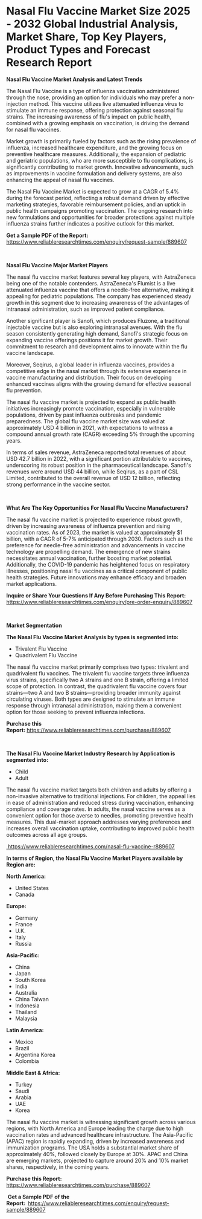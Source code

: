 <p><h1>Nasal Flu Vaccine Market Size 2025 - 2032 Global Industrial Analysis, Market Share, Top Key Players, Product Types and Forecast Research Report</h1></p><p><strong>Nasal Flu Vaccine Market Analysis and Latest Trends</strong></p>
<p><p>The Nasal Flu Vaccine is a type of influenza vaccination administered through the nose, providing an option for individuals who may prefer a non-injection method. This vaccine utilizes live attenuated influenza virus to stimulate an immune response, offering protection against seasonal flu strains. The increasing awareness of flu's impact on public health, combined with a growing emphasis on vaccination, is driving the demand for nasal flu vaccines.</p><p>Market growth is primarily fueled by factors such as the rising prevalence of influenza, increased healthcare expenditure, and the growing focus on preventive healthcare measures. Additionally, the expansion of pediatric and geriatric populations, who are more susceptible to flu complications, is significantly contributing to market growth. Innovative advancements, such as improvements in vaccine formulation and delivery systems, are also enhancing the appeal of nasal flu vaccines.</p><p>The Nasal Flu Vaccine Market is expected to grow at a CAGR of 5.4% during the forecast period, reflecting a robust demand driven by effective marketing strategies, favorable reimbursement policies, and an uptick in public health campaigns promoting vaccination. The ongoing research into new formulations and opportunities for broader protections against multiple influenza strains further indicates a positive outlook for this market.</p></p>
<p><strong>Get a Sample PDF of the Report:&nbsp;</strong> <a href="https://www.reliableresearchtimes.com/enquiry/request-sample/889607?utm_campaign=3631&utm_medium=2&utm_source=Github&utm_content=ia&utm_term=19042025&utm_id=nasal-flu-vaccine">https://www.reliableresearchtimes.com/enquiry/request-sample/889607</a></p>
<p>&nbsp;</p>
<p><strong>Nasal Flu Vaccine Major Market Players</strong></p>
<p><p>The nasal flu vaccine market features several key players, with AstraZeneca being one of the notable contenders. AstraZeneca's Flumist is a live attenuated influenza vaccine that offers a needle-free alternative, making it appealing for pediatric populations. The company has experienced steady growth in this segment due to increasing awareness of the advantages of intranasal administration, such as improved patient compliance.</p><p>Another significant player is Sanofi, which produces Fluzone, a traditional injectable vaccine but is also exploring intranasal avenues. With the flu season consistently generating high demand, Sanofi's strategic focus on expanding vaccine offerings positions it for market growth. Their commitment to research and development aims to innovate within the flu vaccine landscape.</p><p>Moreover, Seqirus, a global leader in influenza vaccines, provides a competitive edge in the nasal market through its extensive experience in vaccine manufacturing and distribution. Their focus on developing enhanced vaccines aligns with the growing demand for effective seasonal flu prevention.</p><p>The nasal flu vaccine market is projected to expand as public health initiatives increasingly promote vaccination, especially in vulnerable populations, driven by past influenza outbreaks and pandemic preparedness. The global flu vaccine market size was valued at approximately USD 4 billion in 2021, with expectations to witness a compound annual growth rate (CAGR) exceeding 5% through the upcoming years.</p><p>In terms of sales revenue, AstraZeneca reported total revenues of about USD 42.7 billion in 2022, with a significant portion attributable to vaccines, underscoring its robust position in the pharmaceutical landscape. Sanofi's revenues were around USD 44 billion, while Seqirus, as a part of CSL Limited, contributed to the overall revenue of USD 12 billion, reflecting strong performance in the vaccine sector.</p></p>
<p>&nbsp;</p>
<p><strong>What Are The Key Opportunities For Nasal Flu Vaccine Manufacturers?</strong></p>
<p><p>The nasal flu vaccine market is projected to experience robust growth, driven by increasing awareness of influenza prevention and rising vaccination rates. As of 2023, the market is valued at approximately $1 billion, with a CAGR of 5-7% anticipated through 2030. Factors such as the preference for needle-free administration and advancements in vaccine technology are propelling demand. The emergence of new strains necessitates annual vaccination, further boosting market potential. Additionally, the COVID-19 pandemic has heightened focus on respiratory illnesses, positioning nasal flu vaccines as a critical component of public health strategies. Future innovations may enhance efficacy and broaden market applications.</p></p>
<p><strong>Inquire or Share Your Questions If Any Before Purchasing This Report:</strong> <a href="https://www.reliableresearchtimes.com/enquiry/pre-order-enquiry/889607?utm_campaign=3631&utm_medium=2&utm_source=Github&utm_content=ia&utm_term=19042025&utm_id=nasal-flu-vaccine">https://www.reliableresearchtimes.com/enquiry/pre-order-enquiry/889607</a></p>
<p>&nbsp;</p>
<p><strong>Market Segmentation</strong></p>
<p><strong>The Nasal Flu Vaccine Market Analysis by types is segmented into:</strong></p>
<p><ul><li>Trivalent Flu Vaccine</li><li>Quadrivalent Flu Vaccine</li></ul></p>
<p><p>The nasal flu vaccine market primarily comprises two types: trivalent and quadrivalent flu vaccines. The trivalent flu vaccine targets three influenza virus strains, specifically two A strains and one B strain, offering a limited scope of protection. In contrast, the quadrivalent flu vaccine covers four strains—two A and two B strains—providing broader immunity against circulating viruses. Both types are designed to stimulate an immune response through intranasal administration, making them a convenient option for those seeking to prevent influenza infections.</p></p>
<p><strong>Purchase this Report:&nbsp;</strong><a href="https://www.reliableresearchtimes.com/purchase/889607?utm_campaign=3631&utm_medium=2&utm_source=Github&utm_content=ia&utm_term=19042025&utm_id=nasal-flu-vaccine">https://www.reliableresearchtimes.com/purchase/889607</a></p>
<p>&nbsp;</p>
<p><strong>The Nasal Flu Vaccine Market Industry Research by Application is segmented into:</strong></p>
<p><ul><li>Child</li><li>Adult</li></ul></p>
<p><p>The nasal flu vaccine market targets both children and adults by offering a non-invasive alternative to traditional injections. For children, the appeal lies in ease of administration and reduced stress during vaccination, enhancing compliance and coverage rates. In adults, the nasal vaccine serves as a convenient option for those averse to needles, promoting preventive health measures. This dual-market approach addresses varying preferences and increases overall vaccination uptake, contributing to improved public health outcomes across all age groups.</p></p>
<p><a href="https://www.reliableresearchtimes.com/nasal-flu-vaccine-r889607?utm_campaign=3631&utm_medium=2&utm_source=Github&utm_content=ia&utm_term=19042025&utm_id=nasal-flu-vaccine">&nbsp;https://www.reliableresearchtimes.com/nasal-flu-vaccine-r889607</a></p>
<p><strong>In terms of Region, the Nasal Flu Vaccine Market Players available by Region are:</strong></p>
<p>
    <p> <strong> North America: </strong>
        <ul>
            <li>United States</li>
            <li>Canada</li>
        </ul>
        </p> 
    <p> <strong> Europe: </strong>
        <ul>
            <li>Germany</li>
            <li>France</li>
            <li>U.K.</li>
            <li>Italy</li>
            <li>Russia</li>
        </ul>
        </p> 
    <p> <strong> Asia-Pacific: </strong>
        <ul>
            <li>China</li>
            <li>Japan</li>
            <li>South Korea</li>
            <li>India</li>
            <li>Australia</li>
            <li>China Taiwan</li>
            <li>Indonesia</li>
            <li>Thailand</li>
            <li>Malaysia</li>
        </ul>
        </p> 
    <p> <strong> Latin America: </strong>
        <ul>
            <li>Mexico</li>
            <li>Brazil</li>
            <li>Argentina Korea</li>
            <li>Colombia</li>
        </ul>
        </p> 
    <p> <strong> Middle East & Africa: </strong>
        <ul>
            <li>Turkey</li>
            <li>Saudi</li>
            <li>Arabia</li>
            <li>UAE</li>
            <li>Korea</li>
        </ul>
    </p>
    </p>
<p><p>The nasal flu vaccine market is witnessing significant growth across various regions, with North America and Europe leading the charge due to high vaccination rates and advanced healthcare infrastructure. The Asia-Pacific (APAC) region is rapidly expanding, driven by increased awareness and immunization programs. The USA holds a substantial market share of approximately 40%, followed closely by Europe at 30%. APAC and China are emerging markets, projected to capture around 20% and 10% market shares, respectively, in the coming years.</p></p>
<p><strong>Purchase this Report: </strong><a href="https://www.reliableresearchtimes.com/purchase/889607?utm_campaign=3631&utm_medium=2&utm_source=Github&utm_content=ia&utm_term=19042025&utm_id=nasal-flu-vaccine">https://www.reliableresearchtimes.com/purchase/889607</a></p>
<p>&nbsp;<strong>Get a Sample PDF of the Report:&nbsp;&nbsp;</strong><a href="https://www.reliableresearchtimes.com/enquiry/request-sample/889607?utm_campaign=3631&utm_medium=2&utm_source=Github&utm_content=ia&utm_term=19042025&utm_id=nasal-flu-vaccine">https://www.reliableresearchtimes.com/enquiry/request-sample/889607</a></p>
<p><strong></strong></p>
<p><p></p><p></p><p></p></p>